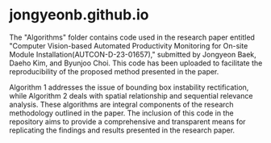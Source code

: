 # jongyeonb.github.io


The "Algorithms" folder contains code used in the research paper entitled "Computer Vision-based Automated Productivity Monitoring for On-site Module Installation(AUTCON-D-23-01657)," submitted by Jongyeon Baek, Daeho Kim, and Byunjoo Choi. This code has been uploaded to facilitate the reproducibility of the proposed method presented in the paper.

Algorithm 1 addresses the issue of bounding box instability rectification, while Algorithm 2 deals with spatial relationship and sequential relevance analysis. These algorithms are integral components of the research methodology outlined in the paper. The inclusion of this code in the repository aims to provide a comprehensive and transparent means for replicating the findings and results presented in the research paper.
